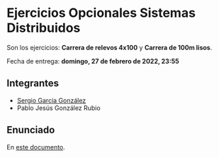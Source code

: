 # Ejercicios Opcionales Sistemas Distribuidos

Son los ejercicios: **Carrera de relevos 4x100** y **Carrera de 100m lisos**.

Fecha de entrega: **domingo, 27 de febrero de 2022, 23:55**

## Integrantes

- [Sergio García González](https://github.com/AnOrdinaryUsser)
- Pablo Jesús González Rubio

## Enunciado

En [este documento](Ejercicios.pdf).
